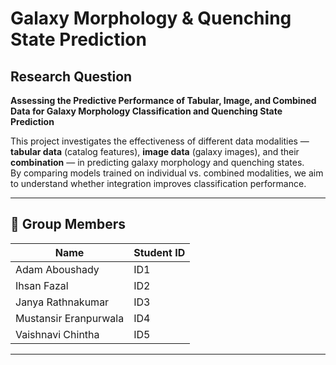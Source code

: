 # Galaxy Morphology & Quenching State Prediction  

## Research Question  
**Assessing the Predictive Performance of Tabular, Image, and Combined Data for Galaxy Morphology Classification and Quenching State Prediction**  

This project investigates the effectiveness of different data modalities — **tabular data** (catalog features), **image data** (galaxy images), and their **combination** — in predicting galaxy morphology and quenching states.  
By comparing models trained on individual vs. combined modalities, we aim to understand whether integration improves classification performance.  

---

## 👥 Group Members  

| Name                     | Student ID |
|--------------------------|------------|
| Adam Aboushady           | ID1        |
| Ihsan Fazal              | ID2        |
| Janya Rathnakumar        | ID3        |
| Mustansir Eranpurwala    | ID4        |
| Vaishnavi Chintha        | ID5        |

---
